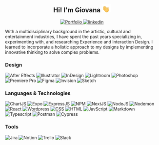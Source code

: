 
<h2 align="center">Hi! I'm Giovana <img src="hi.gif" width="28"></h2>
<p align="center" >
  <a href="https://www.giovanabirck.com">
    <img alt="Portfolio" title="Check my work" src="https://img.shields.io/badge/Portfolio-000000?style=for-the-badge"> 
  </a> 
  <a href="https://www.linkedin.com/in/giovanabirck/">
    <img alt="linkedin" title="Linkedin Profile" src="https://img.shields.io/badge/linkedin-%230077B5.svg?&style=for-the-badge&logo=linkedin&logoColor=white"/>
  </a>  
</p>

<p>With a multidisciplinary background in the artistic, cultural and entertainment industries, I have spent the past years specializing in, experimenting with, and researching Experience and Interaction Design. I learned to incorporate a holistic approach to my designs by implementing innovative thinking to solve complex problems.
</p>

<h3>Design</h3>
<p>
  <img alt="After Effects" title="After Effects" src="https://img.shields.io/badge/Adobe%20After%20Effects-9999FF.svg?style=for-the-badge&logo=Adobe%20After%20Effects&logoColor=white"/>
  <img alt="Illustrator" title="Illustrator" src="https://img.shields.io/badge/adobe%20illustrator-%23FF9A00.svg?style=for-the-badge&logo=adobe%20illustrator&logoColor=white"/>
  <img alt="InDesign" title="inDesign" src="https://img.shields.io/badge/Adobe%20InDesign-49021F?style=for-the-badge&logo=adobeindesign&logoColor=white"/>
  <img alt="Lightroom" title="Lightroom" src="https://img.shields.io/badge/Adobe%20Lightroom-31A8FF.svg?style=for-the-badge&logo=Adobe%20Lightroom&logoColor=white"/>
  <img alt="Photoshop" title="Photoshop" src="https://img.shields.io/badge/adobe%20photoshop-%2331A8FF.svg?style=for-the-badge&logo=adobe%20photoshop&logoColor=white"/>
  <img alt="Premiere Pro" title="Premiere Pro" src="https://img.shields.io/badge/Adobe%20Premiere%20Pro-9999FF.svg?style=for-the-badge&logo=Adobe%20Premiere%20Pro&logoColor=white"/>
  <img alt="Figma" title="Figma" src="https://img.shields.io/badge/figma-%23F24E1E.svg?style=for-the-badge&logo=figma&logoColor=white"/>  
  <img alt="Invision" title="Invision" src="https://img.shields.io/badge/invision-FF3366?style=for-the-badge&logo=invision&logoColor=white"/>  
  <img alt="Sketch" title="Sketch" src="https://img.shields.io/badge/Sketch-FFB387?style=for-the-badge&logo=sketch&logoColor=black"/>  
</p>

<h3>Languages & Technologies</h3>
<p>
  <img alt="ChartJS" title="ChartJS" src="https://img.shields.io/badge/chart.js-F5788D.svg?style=for-the-badge&logo=chart.js&logoColor=white"/>  
  <img alt="Expo" title="Expo" src="https://img.shields.io/badge/expo-1C1E24?style=for-the-badge&logo=expo&logoColor=#D04A37"/>
  <img alt="ExpressJS" title="ExpressJS" src="https://img.shields.io/badge/express.js-%23404d59.svg?style=for-the-badge&logo=express&logoColor=%2361DAFB"/>
  <img alt="NPM" title="NPM" src="https://img.shields.io/badge/NPM-%23CB3837.svg?style=for-the-badge&logo=npm&logoColor=white"/>
  <img alt="NextJS" title="NextJS" src="https://img.shields.io/badge/Next-black?style=for-the-badge&logo=next.js&logoColor=white"/>
  <img alt="NodeJS" title="NodeJS" src="https://img.shields.io/badge/node.js-6DA55F?style=for-the-badge&logo=node.js&logoColor=white"/>
  <img alt="Nodemon" title="Nodemon" src="https://img.shields.io/badge/NODEMON-%23323330.svg?style=for-the-badge&logo=nodemon&logoColor=%BBDEAD"/>
  <img alt="React" title="React" src="https://img.shields.io/badge/react-%2320232a.svg?style=for-the-badge&logo=react&logoColor=%2361DAFB"/>
  <img alt="Wordpress" title="Wordpress" src="https://img.shields.io/badge/WordPress-%23117AC9.svg?style=for-the-badge&logo=WordPress&logoColor=white"/>
  <img alt="CSS" title="CSS" src="https://img.shields.io/badge/css3-%231572B6.svg?style=for-the-badge&logo=css3&logoColor=white"/>
  <img alt="HTML" title="HTML" src="https://img.shields.io/badge/html5-%23E34F26.svg?style=for-the-badge&logo=html5&logoColor=white"/>
  <img alt="JavScript" title="JavaScript" src="https://img.shields.io/badge/javascript-%23323330.svg?style=for-the-badge&logo=javascript&logoColor=%23F7DF1E"/>
  <img alt="Markdown" title="Markdown" src="https://img.shields.io/badge/markdown-%23000000.svg?style=for-the-badge&logo=markdown&logoColor=white"/>
  <img alt="Typescript" title="Typescript" src="https://img.shields.io/badge/typescript-%23007ACC.svg?style=for-the-badge&logo=typescript&logoColor=white"/>
  <img alt="Postman" title="Postman" src="https://img.shields.io/badge/Postman-FF6C37?style=for-the-badge&logo=postman&logoColor=white"/>
  <img alt="Cypress" title="Cypress" src="https://img.shields.io/badge/-cypress-%23E5E5E5?style=for-the-badge&logo=cypress&logoColor=058a5e"/>
</p>

<h3>Tools</h3>
<p>
    <img alt="Jira" title="Jira" src="https://img.shields.io/badge/jira-%230A0FFF.svg?style=for-the-badge&logo=jira&logoColor=white"/>
    <img alt="Notion" title="Notion" src="https://img.shields.io/badge/Notion-%23000000.svg?style=for-the-badge&logo=notion&logoColor=white"/>
    <img alt="Trello" title="Trello" src="https://img.shields.io/badge/Trello-%23026AA7.svg?style=for-the-badge&logo=Trello&logoColor=white"/>
    <img alt="Slack" title="Slack" src="https://img.shields.io/badge/Slack-4A154B?style=for-the-badge&logo=slack&logoColor=white"/>
</p>




<!--
**giovanabirck/giovanabirck** is a ✨ _special_ ✨ repository because its `README.md` (this file) appears on your GitHub profile.

Here are some ideas to get you started:

- 🔭 I’m currently working on ...
- 🌱 I’m currently learning ...
- 👯 I’m looking to collaborate on ...
- 🤔 I’m looking for help with ...
- 💬 Ask me about ...
- 📫 How to reach me: ...
- 😄 Pronouns: ...
- ⚡ Fun fact: ...
-->
